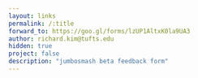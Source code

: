 ```yaml
---
layout: links
permalink: /:title
forward_to: https://goo.gl/forms/lzUP1AltxK0la9UA3
author: richard.kim@tufts.edu
hidden: true
project: false
description: "jumbosmash beta feedback form"
---
```

